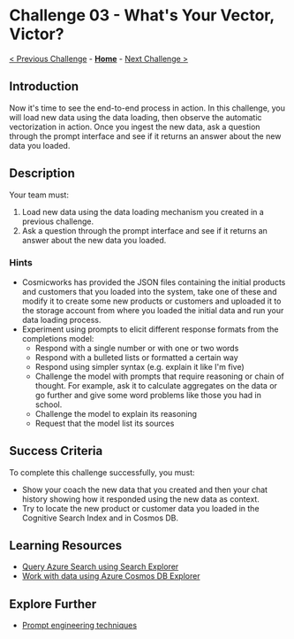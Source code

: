 # Challenge 03 - What's Your Vector, Victor?

[< Previous Challenge](./Challenge-02.md) -  **[Home](../README.md)** - [Next Challenge >](./Challenge-04.md)

## Introduction

Now it's time to see the end-to-end process in action. In this challenge, you will load new data using the data loading, then observe the automatic vectorization in action. Once you ingest the new data, ask a question through the prompt interface and see if it returns an answer about the new data you loaded.

## Description

Your team must:

1. Load new data using the data loading mechanism you created in a previous challenge.
2. Ask a question through the prompt interface and see if it returns an answer about the new data you loaded.

### Hints

- Cosmicworks has provided the JSON files containing the initial products and customers that you loaded into the system, take one of these and modify it to create some new products or customers and uploaded it to the storage account from where you loaded the initial data and run your data loading process.
- Experiment using prompts to elicit different response formats from the completions model:
   - Respond with a single number or with one or two words
   - Respond with a bulleted lists or formatted a certain way
   - Respond using simpler syntax (e.g. explain it like I'm five)
   - Challenge the model with prompts that require reasoning or chain of thought. For example, ask it to calculate aggregates on the data or go further and give some word problems like those you had in school.
   - Challenge the model to explain its reasoning
   - Request that the model list its sources

## Success Criteria

To complete this challenge successfully, you must:

- Show your coach the new data that you created and then your chat history showing how it responded using the new data as context. 
- Try to locate the new product or customer data you loaded in the Cognitive Search Index and in Cosmos DB.

## Learning Resources

- [Query Azure Search using Search Explorer](https://learn.microsoft.com/azure/search/search-explorer)
- [Work with data using Azure Cosmos DB Explorer](https://learn.microsoft.com/azure/cosmos-db/data-explorer)

## Explore Further

- [Prompt engineering techniques](https://learn.microsoft.com/azure/cognitive-services/openai/concepts/advanced-prompt-engineering?pivots=programming-language-chat-completions)
